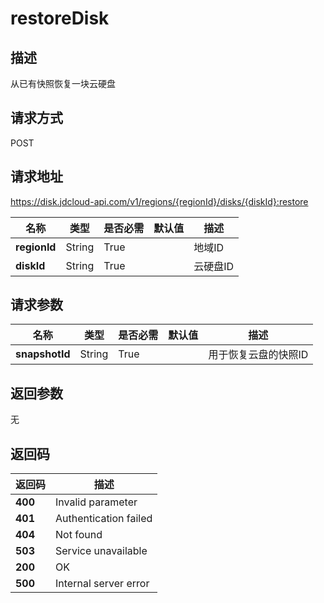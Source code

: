 # restoreDisk


## 描述
从已有快照恢复一块云硬盘

## 请求方式
POST

## 请求地址
https://disk.jdcloud-api.com/v1/regions/{regionId}/disks/{diskId}:restore

|名称|类型|是否必需|默认值|描述|
|---|---|---|---|---|
|**regionId**|String|True| |地域ID|
|**diskId**|String|True| |云硬盘ID|

## 请求参数
|名称|类型|是否必需|默认值|描述|
|---|---|---|---|---|
|**snapshotId**|String|True| |用于恢复云盘的快照ID|


## 返回参数
无


## 返回码
|返回码|描述|
|---|---|
|**400**|Invalid parameter|
|**401**|Authentication failed|
|**404**|Not found|
|**503**|Service unavailable|
|**200**|OK|
|**500**|Internal server error|
